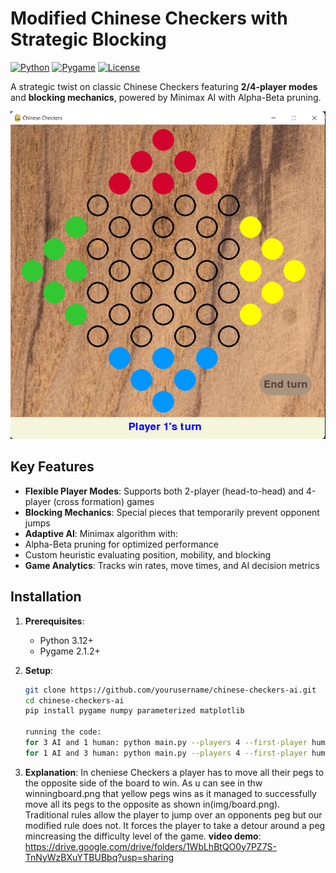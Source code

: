 # Modified Chinese Checkers with Strategic Blocking

[![Python](https://img.shields.io/badge/Python-3.9%2B-blue)](https://www.python.org/)
[![Pygame](https://img.shields.io/badge/Pygame-2.1.2-green)](https://www.pygame.org/)
[![License](https://img.shields.io/badge/License-MIT-yellow)](LICENSE)

A strategic twist on classic Chinese Checkers featuring **2/4-player modes** and **blocking mechanics**, powered by Minimax AI with Alpha-Beta pruning.

![alt text](img/board.png)


## Key Features

-  **Flexible Player Modes**: Supports both 2-player (head-to-head) and 4-player (cross formation) games
-  **Blocking Mechanics**: Special pieces that temporarily prevent opponent jumps
-  **Adaptive AI**: Minimax algorithm with:
  - Alpha-Beta pruning for optimized performance
  - Custom heuristic evaluating position, mobility, and blocking
-  **Game Analytics**: Tracks win rates, move times, and AI decision metrics

## Installation

1. **Prerequisites**:
   - Python 3.12+
   - Pygame 2.1.2+
 
2. **Setup**:
   ```bash
   git clone https://github.com/yourusername/chinese-checkers-ai.git
   cd chinese-checkers-ai
   pip install pygame numpy parameterized matplotlib

   running the code:
   for 3 AI and 1 human: python main.py --players 4 --first-player human --second-player minimax --third-player minimax --fourth-player minimax
   for 1 AI and 3 human: python main.py --players 4 --first-player human --second-player human --third-player human --fourth-player minimax
   
3. **Explanation**:
    In cheniese Checkers a player has to move all their pegs to the opposite side of the board to win.
    As u can see in thw winningboard.png that yellow pegs wins as it managed to successfully move all its pegs to the opposite as shown in(img/board.png).
    Traditional rules allow the player to jump over an opponents peg but our modified rule does not. It forces the player to take a detour around a peg mincreasing the difficulty level of the game.
    **video demo**:
   https://drive.google.com/drive/folders/1WbLhBtQO0y7PZ7S-TnNyWzBXuYTBUBbq?usp=sharing
   
   
